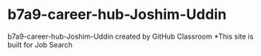 # b7a9-career-hub-Joshim-Uddin
b7a9-career-hub-Joshim-Uddin created by GitHub Classroom
*This site is built for Job Search
